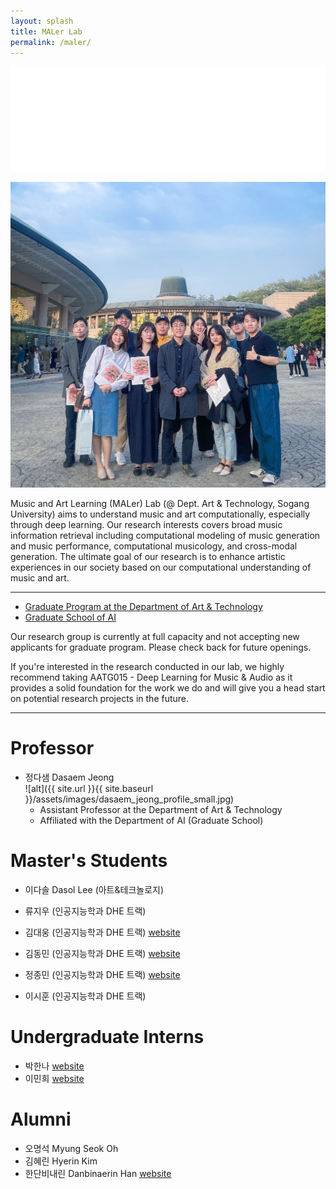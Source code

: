 ```yaml
---
layout: splash
title: MALer Lab
permalink: /maler/
---
```

[<img src="/assets/images/MALER_LOGO_TEXT_WHITE.png" width="600"/>](logo.png) <br />

[<img src="/assets/images/sac.jpg" width="600"/>](image.png)


Music and Art Learning (MALer) Lab (@ Dept. Art & Technology, Sogang University) aims to understand music and art computationally, especially through deep learning. Our research interests covers broad music information retrieval including computational modeling of music generation and music performance, computational musicology, and cross-modal generation. The ultimate goal of our research is to enhance artistic experiences in our society based on our computational understanding of music and art. 

---
<!-- We are currently seeking highly motivated Master's and Ph.D. students for the academic year of 2024 who are interested in Deep Learning based Music Information Retrieval (MIR). Preference will be given to applicants who have a background in electronic engineering or computer science. -->

- [Graduate Program at the Department of Art & Technology](http://creative.sogang.ac.kr/at_graduate_20161017/)
- [Graduate School of AI](https://ai.sogang.ac.kr/ai/index_new.html)

Our research group is currently at full capacity and not accepting new applicants for graduate program. Please check back for future openings.

If you're interested in the research conducted in our lab, we highly recommend taking AATG015 - Deep Learning for Music & Audio as it provides a solid foundation for the work we do and will give you a head start on potential research projects in the future.
<!-- For any questions or further information, please contact [here](mailto:dasaemj@sogang.ac.kr) -->

---


# Professor
- 정다샘 Dasaem Jeong<br />
![alt]({{ site.url }}{{ site.baseurl }}/assets/images/dasaem_jeong_profile_small.jpg) 
	- Assistant Professor at the Department of Art & Technology
	- Affiliated with the Department of AI (Graduate School)

# Master's Students
- 이다솔 Dasol Lee (아트&테크놀로지)

- 류지우 (인공지능학과 DHE 트랙)

- 김대웅 (인공지능학과 DHE 트랙) [website](https://bit.ly/DeawoongKim)

- 김동민 (인공지능학과 DHE 트랙) [website](https://www.ukgu.xyz/)

- 정종민 (인공지능학과 DHE 트랙) [website](https://sakem.in/)

- 이시훈 (인공지능학과 DHE 트랙)


# Undergraduate Interns
- 박한나 [website](https://www.crescent.studio/)
- 이민희 [website](https://sites.google.com/view/minigb/)

# Alumni
- 오명석 Myung Seok Oh
- 김혜린 Hyerin Kim
- 한단비내린 Danbinaerin Han [website](https://danbinaerin.notion.site/Danbinaerin-Han-Researcher-Korean-music-Specialist-eaa8c0e0df6049cba6da08fdf6bcc6af?pvs=4)
